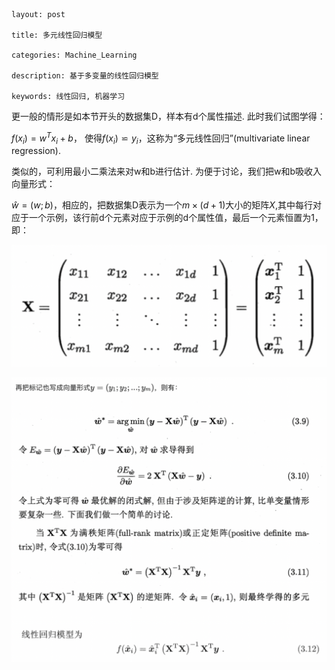 <head>
    <script src="https://cdn.mathjax.org/mathjax/latest/MathJax.js?config=TeX-AMS-MML_HTMLorMML" type="text/javascript"></script>
    <script type="text/x-mathjax-config">
        MathJax.Hub.Config({
            tex2jax: {
            skipTags: ['script', 'noscript', 'style', 'textarea', 'pre'],
            inlineMath: [['$','$']]
            }
        });
    </script>
</head>

```
layout: post

title: 多元线性回归模型

categories: Machine_Learning

description: 基于多变量的线性回归模型

keywords: 线性回归, 机器学习
```

更一般的情形是如本节开头的数据集D，样本有d个属性描述. 此时我们试图学得：

$f(x_i)=w^Tx_i+b$， 使得$f(x_i)\backsimeq y_i$，这称为“多元线性回归”(multivariate linear regression).

类似的，可利用最小二乘法来对w和b进行估计. 为便于讨论，我们把w和b吸收入向量形式：

$\hat w = (w;b)$，相应的，把数据集D表示为一个$m×(d+1)$大小的矩阵$X$,其中每行对应于一个示例，该行前d个元素对应于示例的d个属性值，最后一个元素恒置为1，即：

![image-20200219180748832](/images/posts/ml/image-20200219180748832.png)


![image-20200219180837374](/images/posts/ml/image-20200219180837374.png)